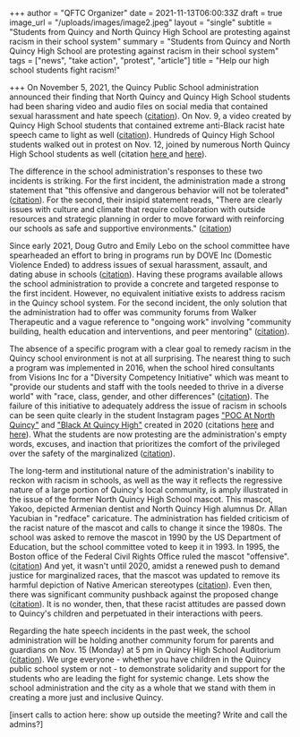 +++
author = "QFTC Organizer"
date = 2021-11-13T06:00:33Z
draft = true
image_url = "/uploads/images/image2.jpeg"
layout = "single"
subtitle = "Students from Quincy and North Quincy High School are protesting against racism in their school system"
summary = "Students from Quincy and North Quincy High School are protesting against racism in their school system"
tags = ["news", "take action", "protest", "article"]
title = "Help our high school students fight racism!"

+++
On November 5, 2021, the Quincy Public School administration announced their finding that North Quincy and Quincy High School students had been sharing video and audio files on social media that contained sexual harassment and hate speech ([citation](https://www.quincypublicschools.com/kindergarten_registration_for_2020-21/11_5_2021_message_from_superintendent_mulvey "https://www.quincypublicschools.com/kindergarten_registration_for_2020-21/11_5_2021_message_from_superintendent_mulvey")). On Nov. 9, a video created by Quincy High School students that contained extreme anti-Black racist hate speech came to light as well ([citation](https://www.quincypublicschools.com/cms/One.aspx?portalId=22782402&pageId=50065059 "https://www.quincypublicschools.com/cms/One.aspx?portalId=22782402&pageId=50065059")). Hundreds of Quincy High School students walked out in protest on Nov. 12, joined by numerous North Quincy High School students as well (citation [here ](https://www.nbcboston.com/news/local/quincy-high-to-hold-meeting-after-students-fight-over-racist-video/2564846/  "https://www.nbcboston.com/news/local/quincy-high-to-hold-meeting-after-students-fight-over-racist-video/2564846/ ")and [here](https://www.patriotledger.com/story/news/2021/11/12/students-walk-out-quincy-high-protesting-racism-hate-speech/8584489002/ "https://www.patriotledger.com/story/news/2021/11/12/students-walk-out-quincy-high-protesting-racism-hate-speech/8584489002/")).

The difference in the school administration's responses to these two incidents is striking. For the first incident, the administration made a strong statement that "this offensive and dangerous behavior will not be tolerated" ([citation](https://www.quincypublicschools.com/kindergarten_registration_for_2020-21/11_5_2021_message_from_superintendent_mulvey "https://www.quincypublicschools.com/kindergarten_registration_for_2020-21/11_5_2021_message_from_superintendent_mulvey")). For the second, their insipid statement reads, "There are clearly issues with culture and climate that require collaboration with outside resources and strategic planning in order to move forward with reinforcing our schools as safe and supportive environments." ([citation](https://www.quincypublicschools.com/cms/One.aspx?portalId=22782402&pageId=50065059 "https://www.quincypublicschools.com/cms/One.aspx?portalId=22782402&pageId=50065059"))

Since early 2021, Doug Gutro and Emily Lebo on the school committee have spearheaded an effort to bring in programs run by DOVE Inc (Domestic Violence Ended) to address issues of sexual harassment, assault, and dating abuse in schools ([citation](https://www.quincypublicschools.com/school_committee/agendas_and_minutes/2020-2021/4-7-2021_school_committee_meeting "https://www.quincypublicschools.com/school_committee/agendas_and_minutes/2020-2021/4-7-2021_school_committee_meeting")). Having these programs available allows the school administration to provide a concrete and targeted response to the first incident. However, no equivalent initiative exists to address racism in the Quincy school system. For the second incident, the only solution that the administration had to offer was community forums from Walker Therapeutic and a vague reference to "ongoing work" involving "community building, health education and interventions, and peer mentoring" ([citation](https://www.quincypublicschools.com/cms/One.aspx?portalId=22782402&pageId=50065059 "https://www.quincypublicschools.com/cms/One.aspx?portalId=22782402&pageId=50065059")).

The absence of a specific program with a clear goal to remedy racism in the Quincy school environment is not at all surprising. The nearest thing to such a program was implemented in 2016, when the school hired consultants from Visions Inc for a "Diversity Competency Initiative" which was meant to "provide our students and staff with the tools needed to thrive in a diverse world" with "race, class, gender, and other differences" ([citation](https://p19cdn4static.sharpschool.com/UserFiles/Servers/Server_22782318/File/School%20Committee/Agendas%20and%20Minutes/2016-2017/10.5.16-School-Committee-Notes.pdf "https://p19cdn4static.sharpschool.com/UserFiles/Servers/Server_22782318/File/School%20Committee/Agendas%20and%20Minutes/2016-2017/10.5.16-School-Committee-Notes.pdf")). The failure of this initiative to adequately address the issue of racism in schools can be seen quite clearly in the student Instagram pages ["POC At North Quincy"](https://www.instagram.com/pocatnorthquincy/?hl=en "https://www.instagram.com/pocatnorthquincy/?hl=en") and ["Black At Quincy High"](https://www.instagram.com/blackatquincyhigh/?hl=en "https://www.instagram.com/blackatquincyhigh/?hl=en") created in 2020 (citations [here](https://www.bostonglobe.com/2020/07/02/metro/quincy-students-color-are-frustrated-by-inaction-racial-harassment-now-theyre-speaking-out-instagram/  "https://www.bostonglobe.com/2020/07/02/metro/quincy-students-color-are-frustrated-by-inaction-racial-harassment-now-theyre-speaking-out-instagram/ ") and [here](https://www.patriotledger.com/story/news/local/2020/07/14/black-at-instagram-accounts-tell-stories-of-being-black-at-south-shore-schools/42568093/ "https://www.patriotledger.com/story/news/local/2020/07/14/black-at-instagram-accounts-tell-stories-of-being-black-at-south-shore-schools/42568093/")). What the students are now protesting are the administration's empty words, excuses, and inaction that prioritizes the comfort of the privileged over the safety of the marginalized ([citation](https://www.patriotledger.com/story/news/2021/11/12/students-walk-out-quincy-high-protesting-racism-hate-speech/8584489002/ "https://www.patriotledger.com/story/news/2021/11/12/students-walk-out-quincy-high-protesting-racism-hate-speech/8584489002/")).

The long-term and institutional nature of the administration's inability to reckon with racism in schools, as well as the way it reflects the regressive nature of a large portion of Quincy's local community, is amply illustrated in the issue of the former North Quincy High School mascot. This mascot, Yakoo, depicted Armenian dentist and North Quincy High alumnus Dr. Allan Yacubian in "redface" caricature. The administration has fielded criticism of the racist nature of the mascot and calls to change it since the 1980s. The school was asked to remove the mascot in 1990 by the US Department of Education, but the school committee voted to keep it in 1993. In 1995, the Boston office of the Federal Civil Rights Office ruled the mascot "offensive". ([citation](https://p19cdn4static.sharpschool.com/UserFiles/Servers/Server_22782318/File/School%20Committee/Agendas%20and%20Minutes/2017-2018/12.6.17-School-Committee-Notes.pdf "https://p19cdn4static.sharpschool.com/UserFiles/Servers/Server_22782318/File/School%20Committee/Agendas%20and%20Minutes/2017-2018/12.6.17-School-Committee-Notes.pdf")) And yet, it wasn't until 2020, amidst a renewed push to demand justice for marginalized races, that the mascot was updated to remove its harmful depiction of Native American stereotypes ([citation](https://www.bostonglobe.com/2020/08/04/metro/mayor-unveils-revised-mascot-north-quincy-high/ "https://www.bostonglobe.com/2020/08/04/metro/mayor-unveils-revised-mascot-north-quincy-high/")). Even then, there was significant community pushback against the proposed change ([citation](https://www.patriotledger.com/story/news/local/2020/07/01/calls-to-change-north-quincys-yakoo-mascot-pick-up-steam-again/113922720/ "https://www.patriotledger.com/story/news/local/2020/07/01/calls-to-change-north-quincys-yakoo-mascot-pick-up-steam-again/113922720/")). It is no wonder, then, that these racist attitudes are passed down to Quincy's children and perpetuated in their interactions with peers.

Regarding the hate speech incidents in the past week, the school administration will be holding another community forum for parents and guardians on Nov. 15 (Monday) at 5 pm in Quincy High School Auditorium ([citation](https://www.quincypublicschools.com/kindergarten_registration_for_2020-21/11_12_2021_message_from_superintendent_mulvey "https://www.quincypublicschools.com/kindergarten_registration_for_2020-21/11_12_2021_message_from_superintendent_mulvey")). We urge everyone - whether you have children in the Quincy public school system or not - to demonstrate solidarity and support for the students who are leading the fight for systemic change. Lets show the school administration and the city as a whole that we stand with them in creating a more just and inclusive Quincy.

\[insert calls to action here: show up outside the meeting? Write and call the admins?\]